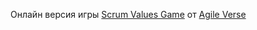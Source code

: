 Онлайн версия игры [Scrum Values Game](https://www.agileverse.ru/scrumvaluesgame/ru
) от [Agile Verse](https://www.agileverse.ru/) 
